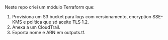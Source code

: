 Neste repo criei um módulo Terraform que:
1. Provisiona um S3 bucket para logs com versionamento, encryption SSE-KMS e política que só aceite TLS 1.2.
2. Anexa a um CloudTrail.
3. Exporta nome e ARN em outputs.tf.
